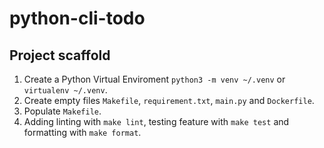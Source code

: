 # python-cli-todo

## Project scaffold
1. Create a Python Virtual Enviroment `python3 -m venv ~/.venv` or `virtualenv ~/.venv`.
2. Create empty files `Makefile`, `requirement.txt`, `main.py` and `Dockerfile`.
3. Populate `Makefile`.
6. Adding linting with `make lint`, testing feature with `make test` and formatting with `make format`.
